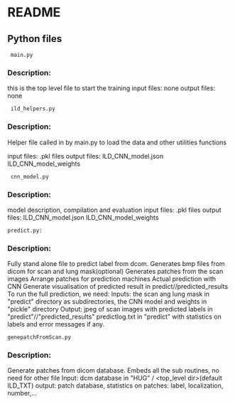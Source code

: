 # README

## Python files

     main.py

### Description:
this is the top level file to start the training
input files:
	none
output files:
	none

     ild_helpers.py

### Description:
Helper file called in by main.py to load the data and other utilities functions

input files:
	   .pkl files
output files:
	   ILD_CNN_model.json
	   ILD_CNN_model_weights

     cnn_model.py

### Description:
model description, compilation and evaluation
input files:
	   .pkl files
output files:
	   ILD_CNN_model.json
	   ILD_CNN_model_weights
	   
	predict.py: 
### Description:
Fully stand alone file to predict label from dcom.
Generates bmp files from dicom for scan and lung mask(optional)
Generates patches from the scan images
Arrange patches for prediction machines
Actual prediction with CNN
Generate visualisation of predicted result in predict/<patient>/predicted_results
To run the full prediction, we need:
Inputs: the scan ang lung mask in "predict" directory as <patient> subdirectories, the CNN model and weights in "pickle" directory
Output: jpeg of scan images with predicted labels in "predict"/<patient>/"predicted_results"
predictlog.txt in "predict" with statistics on labels and error messages if any.

	genepatchFromScan.py
### Description:
Generate patches from dicom database.
Embeds all the sub routines, no need for other file
Input: dcm database in "HUG" / <top_level dir>(default ILD_TXT)
output: patch database, statistics on patches: label, localization, number,...
